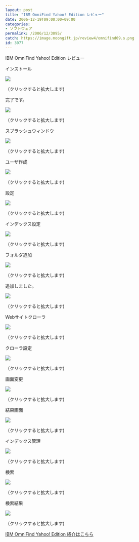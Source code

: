 ```yaml
---
layout: post
title: "IBM OmniFind Yahoo! Edition レビュー"
date: 2006-12-19T09:00:00+09:00
categories:
- ソフトウェア
permalink: /2006/12/3095/
catch: https://image.moongift.jp/review4/omnifind09.s.png
id: 3077
---
```

IBM OmniFind Yahoo! Edition レビュー  
<!--more-->

インストール

  

[![](https://image.moongift.jp/review4/omnifind01.s.png)](https://image.moongift.jp/review4/omnifind01.png)  
  
（クリックすると拡大します)

  

完了です。

  

[![](https://image.moongift.jp/review4/omnifind02.s.png)](https://image.moongift.jp/review4/omnifind02.png)  
  
（クリックすると拡大します)

  

スプラッシュウィンドウ

  

[![](https://image.moongift.jp/review4/omnifind03.s.png)](https://image.moongift.jp/review4/omnifind03.png)  
  
（クリックすると拡大します)

  

ユーザ作成

  

[![](https://image.moongift.jp/review4/omnifind04.s.png)](https://image.moongift.jp/review4/omnifind04.png)  
  
（クリックすると拡大します)

  

設定

  

[![](https://image.moongift.jp/review4/omnifind06.s.png)](https://image.moongift.jp/review4/omnifind06.png)  
  
（クリックすると拡大します)

  

インデックス設定

  

[![](https://image.moongift.jp/review4/omnifind07.s.png)](https://image.moongift.jp/review4/omnifind07.png)  
  
（クリックすると拡大します)

  

フォルダ追加

  

[![](https://image.moongift.jp/review4/omnifind08.s.png)](https://image.moongift.jp/review4/omnifind08.png)  
  
（クリックすると拡大します)

  

追加しました。

  

[![](https://image.moongift.jp/review4/omnifind09.s.png)](https://image.moongift.jp/review4/omnifind09.png)  
  
（クリックすると拡大します)

  

Webサイトクローラ

  

[![](https://image.moongift.jp/review4/omnifind10.s.png)](https://image.moongift.jp/review4/omnifind10.png)  
  
（クリックすると拡大します)

  

クローラ設定

  

[![](https://image.moongift.jp/review4/omnifind11.s.png)](https://image.moongift.jp/review4/omnifind11.png)  
  
（クリックすると拡大します)

  

画面変更

  

[![](https://image.moongift.jp/review4/omnifind12.s.png)](https://image.moongift.jp/review4/omnifind12.png)  
  
（クリックすると拡大します)

  

結果画面

  

[![](https://image.moongift.jp/review4/omnifind13.s.png)](https://image.moongift.jp/review4/omnifind13.png)  
  
（クリックすると拡大します)

  

インデックス管理

  

[![](https://image.moongift.jp/review4/omnifind14.s.png)](https://image.moongift.jp/review4/omnifind14.png)  
  
（クリックすると拡大します)

  

検索

  

[![](https://image.moongift.jp/review4/omnifind05.s.png)](https://image.moongift.jp/review4/omnifind05.png)  
  
（クリックすると拡大します)

  

検索結果

  

[![](https://image.moongift.jp/review4/omnifind15.s.png)](https://image.moongift.jp/review4/omnifind15.png)  
  
（クリックすると拡大します)

  

[IBM OmniFind Yahoo! Edition 紹介はこちら](http://fw.moongift.jp/intro/i-3087.html)

